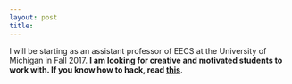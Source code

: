 ```yaml
---
layout: post
title:
---
```

<p class="message">
I will be starting as an assistant professor of EECS at the University of Michigan in Fall 2017. <b>I am looking for creative and motivated students to work with. If you know how to hack, read <a href="{{ site.baseurl }}work-with-me">this</a></b>. 
</p>